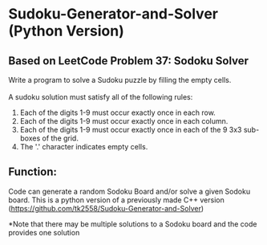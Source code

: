 # Sudoku-Generator-and-Solver (Python Version)

## Based on LeetCode Problem 37: Sodoku Solver

Write a program to solve a Sudoku puzzle by filling the empty cells. <br />
<br />
A sudoku solution must satisfy all of the following rules:<br />
1. Each of the digits 1-9 must occur exactly once in each row.
2. Each of the digits 1-9 must occur exactly once in each column.
3. Each of the digits 1-9 must occur exactly once in each of the 9 3x3 sub-boxes of the grid.
4. The '.' character indicates empty cells.

## Function:

Code can generate a random Sodoku Board and/or solve a given Sodoku board. This is a python version of a previously made C++ version (https://github.com/tk2558/Sudoku-Generator-and-Solver) <br />

*Note that there may be multiple solutions to a Sodoku board and the code provides one solution
